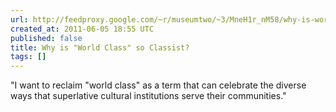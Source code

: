 ```yaml
---
url: http://feedproxy.google.com/~r/museumtwo/~3/MneH1r_nM58/why-is-world-class-so-classist.html
created_at: 2011-06-05 18:55 UTC
published: false
title: Why is "World Class" so Classist?
tags: []
---
```


"I want to reclaim "world class" as a term that can celebrate the diverse ways that superlative cultural institutions serve their communities."

